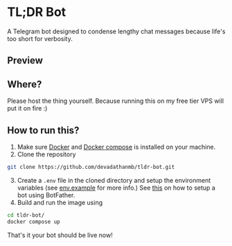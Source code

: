 # TL;DR Bot

A Telegram bot designed to condense lengthy chat messages because life's too short for verbosity.

## Preview

## Where?

Please host the thing yourself. Because running this on my free tier VPS will put it on fire :)

## How to run this?

1. Make sure [Docker](https://www.docker.com/) and [Docker compose](https://docs.docker.com/compose/) is installed on your machine.
2. Clone the repository

```bash
git clone https://github.com/devadathanmb/tldr-bot.git
```

3. Create a `.env` file in the cloned directory and setup the environment variables (see [env.example](./env.example) for more info.) See [this](https://core.telegram.org/bots/tutorial) on how to setup a bot using BotFather.
4. Build and run the image using

```bash
cd tldr-bot/
docker compose up
```

That's it your bot should be live now!
